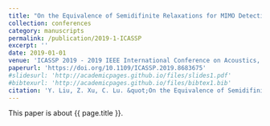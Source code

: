 ```yaml
---
title: "On the Equivalence of Semidifinite Relaxations for MIMO Detection with General Constellations"
collection: conferences
category: manuscripts
permalink: /publication/2019-1-ICASSP
excerpt: ''
date: 2019-01-01
venue: 'ICASSP 2019 - 2019 IEEE International Conference on Acoustics, Speech and Signal Processing (ICASSP), Brighton, United Kingdom'
paperurl: 'https://doi.org/10.1109/ICASSP.2019.8683675'
#slidesurl: 'http://academicpages.github.io/files/slides1.pdf'
#bibtexurl: 'http://academicpages.github.io/files/bibtex1.bib'
citation: 'Y. Liu, Z. Xu, C. Lu. &quot;On the Equivalence of Semidifinite Relaxations for MIMO Detection with General Constellations.&quot; <i>ICASSP 2019 - 2019 IEEE International Conference on Acoustics, Speech and Signal Processing (ICASSP), Brighton, United Kingdom</i>. 4549-4553, 2019. https://doi.org/10.1109/ICASSP.2019.8683675.'
---
```


This paper is about {{ page.title }}.
